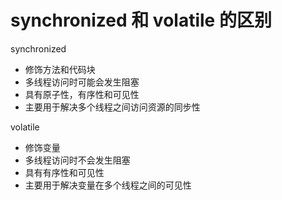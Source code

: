 # synchronized 和 volatile 的区别

synchronized

* 修饰方法和代码块
* 多线程访问时可能会发生阻塞
* 具有原子性，有序性和可见性
* 主要用于解决多个线程之间访问资源的同步性

volatile

* 修饰变量
* 多线程访问时不会发生阻塞
* 具有有序性和可见性
* 主要用于解决变量在多个线程之间的可见性
